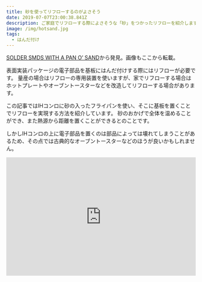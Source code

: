 ```yaml
---
title: 砂を使ってリフローするのがよさそう
date: 2019-07-07T23:00:38.841Z
description: ご家庭でリフローする際によさそうな「砂」をつかったリフローを紹介します。
image: /img/hotsand.jpg
tags:
  - はんだ付け
---
```

[SOLDER SMDS WITH A PAN O’ SAND](https://hackaday.com/2019/06/05/solder-smds-with-a-pan-o-sand/)から発見。画像もここから転載。

表面実装パッケージの電子部品を基板にはんだ付けする際にはリフローが必要です。
量産の場合はリフローの専用装置を使いますが、家でリフローする場合はホットプレートやオーブントースターなどを改造してリフローする場合があります。

この記事ではIHコンロに砂の入ったフライパンを使い、そこに基板を置くことでリフローを実現する方法を紹介しています。
砂のおかげで全体を温めることができ、また熱源から距離を置くことができるとのことです。

しかしIHコンロの上に電子部品を置くのは部品によっては壊れてしまうことがあるため、その点では古典的なオーブントースターなどのほうが良いかもしれません。

<iframe width="100%" height="315" src="https://www.youtube.com/embed/aEn3Wb_zrts" frameborder="0" allow="accelerometer; autoplay; encrypted-media; gyroscope; picture-in-picture" allowfullscreen></iframe>

